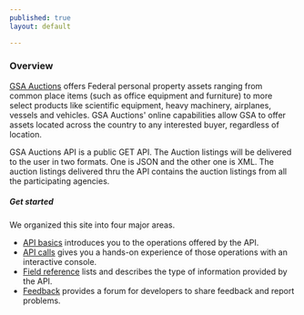 ```yaml
---
published: true
layout: default

---
```


### Overview

[GSA Auctions](http://www.gsaauctions.gov) offers Federal personal property assets ranging from common place items (such as office equipment and furniture) to more select products like scientific equipment, heavy machinery, airplanes, vessels and vehicles. GSA Auctions' online capabilities allow GSA to offer assets located across the country to any interested buyer, regardless of location.

GSA Auctions API is a public GET API. The Auction listings will be delivered to the user in two formats. One is JSON and the other one is XML.  The auction listings delivered thru the API contains the auction listings from all the participating agencies.   

##### Get started
We organized this site into four major areas.

- [API basics](basics) introduces you to the operations offered by the API.
- [API calls](console/) gives you a hands-on experience of those operations with an interactive console.
- [Field reference](fields) lists and describes the type of information provided by the API.
- [Feedback](https://github.com/GSA/Auctions_api/issues) provides a forum for developers to share feedback and report problems.

